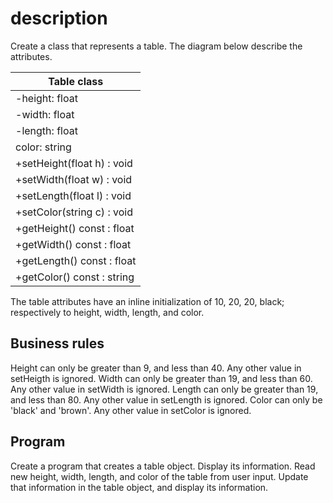 # description
Create a class that represents a table. The diagram below describe the attributes.


| Table class |
|---|
|-height: float|
|-width: float|
|-length: float|
|color: string|
|+setHeight(float h) : void|
|+setWidth(float w) : void|
|+setLength(float l) : void|
|+setColor(string c) : void|
|+getHeight() const : float|
|+getWidth() const : float|
|+getLength() const : float|
|+getColor() const : string|

The table attributes have an inline initialization of 10, 20, 20, black; respectively to height, width, length, and color.

## Business rules

Height can only be greater than 9, and less than 40. Any other value in setHeigth is ignored.
Width can only be greater than 19, and less than 60. Any other value in setWidth is ignored.
Length can only be greater than 19, and less than 80. Any other value in setLength is ignored.
Color can only be 'black' and 'brown'. Any other value in setColor is ignored.

## Program

Create a program that creates a table object. Display its information.
Read new height, width, length, and color of the table from user input. Update that information in the table object, and display its information.
 

